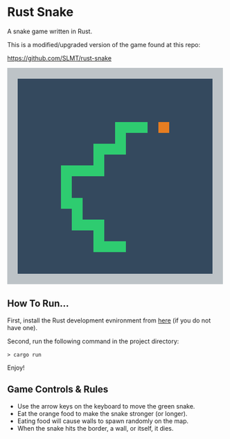 # Rust Snake

A snake game written in Rust.

This is a modified/upgraded version of the game found at this repo:

https://github.com/SLMT/rust-snake


<img src="screenshot.png" />

## How To Run...

First, install the Rust development evnironment from [here](https://www.rust-lang.org/tools/install) (if you do not have one).

Second, run the following command in the project directory:

```
> cargo run
```

Enjoy!

## Game Controls & Rules

- Use the arrow keys on the keyboard to move the green snake.
- Eat the orange food to make the snake stronger (or longer).
- Eating food will cause walls to spawn randomly on the map.
- When the snake hits the border, a wall, or itself, it dies.

